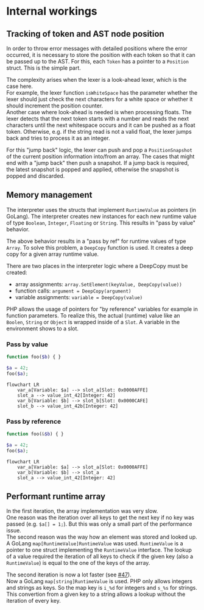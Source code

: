 # Internal workings

## Tracking of token and AST node position
In order to throw error messages with detailed positions where the error occurred, it is necessary to store the position with each token so that it can be passed up to the AST.
For this, each `Token` has a pointer to a `Position` struct.
This is the simple part.

The complexity arises when the lexer is a look-ahead lexer, which is the case here.  
For example, the lexer function `isWhiteSpace` has the parameter whether the lexer should just check the next characters for a white space or whether it should increment the position counter.  
Another case where look-ahead is needed is when processing floats. The lexer detects that the next token starts with a number and reads the next characters until the next whitespace occurs and it can be pushed as a float token. Otherwise, e.g. if the string read is not a valid float, the lexer jumps back and tries to process it as an integer.

For this "jump back" logic, the lexer can push and pop a `PositionSnapshot` of the current position information into/from an array.
The cases that might end with a "jump back" then push a snapshot. If a jump back is required, the latest snapshot is popped and applied, otherwise the snapshot is popped and discarded.

## Memory management
The interpreter uses the structs that implement `RuntimeValue` as pointers (in GoLang).
The interpreter creates new instances for each new runtime value of type `Boolean`, `Integer`, `Floating` or `String`.
This results in "pass by value" behavior.

The above behavior results in a "pass by ref" for runtime values of type `Array`.
To solve this problem, a `DeepCopy` function is used.
It creates a deep copy for a given array runtime value.

There are two places in the interpreter logic where a DeepCopy must be created:
- array assignments: `array.SetElement(keyValue, DeepCopy(value))`
- function calls: `argument = DeepCopy(argument)`
- variable assignments: `variable = DeepCopy(value)`

PHP allows the usage of pointers for "by reference" variables for example in function parameters.
To realize this, the actual (runtime) value like an `Boolen`, `String` or `Object` is wrapped inside of a `Slot`.
A variable in the environment shows to a slot.

### Pass by value

```php
function foo($b) { }

$a = 42;
foo($a);
```

```mermaid
flowchart LR
    var_a[Variable: $a] --> slot_a[Slot: 0x0000AFFE]
    slot_a --> value_int_42[Integer: 42]
    var_b[Variable: $b] --> slot_b[Slot: 0x0000CAFE]
    slot_b --> value_int_42b[Integer: 42]
```

### Pass by reference

```php
function foo(&$b) { }

$a = 42;
foo($a);
```

```mermaid
flowchart LR
    var_a[Variable: $a] --> slot_a[Slot: 0x0000AFFE]
    var_b[Variable: $b] --> slot_a
    slot_a --> value_int_42[Integer: 42]
```

## Performant runtime array
In the first iteration, the array implementation was very slow.  
One reason was the iteration over all keys to get the next key if no key was passed (e.g. `$a[] = 1;`).
But this was only a small part of the performance issue.  
The second reason was the way how an element was stored and looked up.
A GoLang `map[RuntimeValue]RuntimeValue` was used.
`RuntimeValue` is a pointer to one struct implementing the `RuntimeValue` interface.
The lookup of a value required the iteration of all keys to check if the given key (also a `RuntimeValue`) is equal to the one of the keys of the array.

The second iteration is now a lot faster (see [#47](https://github.com/MasterZydra/QIQ/issues/47)).  
Now a GoLang `map[string]RuntimeValue` is used.
PHP only allows integers and strings as keys.
So the map key is `i_%d` for integers and `s_%s` for strings.
This convertion from a given key to a string allows a lookup without the iteration of every key.